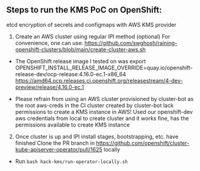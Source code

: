 ## Steps to run the KMS PoC on OpenShift:
etcd encryption of secrets and configmaps with AWS KMS provider

1. Create an AWS cluster using regular IPI method
(optional) For convenience, one can use: https://github.com/swghosh/raining-openshift-clusters/blob/main/create-cluster-aws.sh
- The OpenShift release image I tested on was
export OPENSHIFT_INSTALL_RELEASE_IMAGE_OVERRIDE=quay.io/openshift-release-dev/ocp-release:4.16.0-ec.1-x86_64
https://amd64.ocp.releases.ci.openshift.org/releasestream/4-dev-preview/release/4.16.0-ec.1

- Please refrain from using an AWS cluster provisioned by cluster-bot as the root aws-creds in the CI cluster created by cluster-bot lack permissions to create a KMS instance in AWS!
Used our openshift-dev aws credentials from local to create cluster and it works fine, has the permissions available to create KMS instance

2. Once cluster is up and IPI install stages, bootstrapping, etc. have finished
Clone the PR branch in https://github.com/openshift/cluster-kube-apiserver-operator/pull/1625 locally
- Run `bash hack-kms/run-operator-locally.sh`